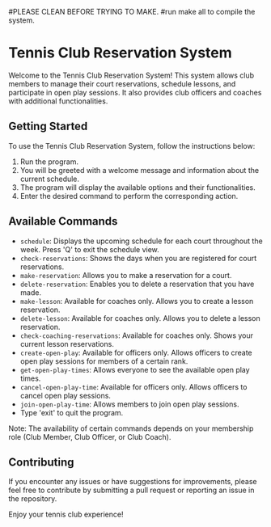#PLEASE CLEAN BEFORE TRYING TO MAKE.
#run make all to compile the system.
# Tennis Club Reservation System

Welcome to the Tennis Club Reservation System! This system allows club members to manage their court reservations, schedule lessons, and participate in open play sessions. It also provides club officers and coaches with additional functionalities.

## Getting Started

To use the Tennis Club Reservation System, follow the instructions below:

1. Run the program.
2. You will be greeted with a welcome message and information about the current schedule.
3. The program will display the available options and their functionalities.
4. Enter the desired command to perform the corresponding action.

## Available Commands

- `schedule`: Displays the upcoming schedule for each court throughout the week. Press 'Q' to exit the schedule view.
- `check-reservations`: Shows the days when you are registered for court reservations.
- `make-reservation`: Allows you to make a reservation for a court.
- `delete-reservation`: Enables you to delete a reservation that you have made.
- `make-lesson`: Available for coaches only. Allows you to create a lesson reservation.
- `delete-lesson`: Available for coaches only. Allows you to delete a lesson reservation.
- `check-coaching-reservations`: Available for coaches only. Shows your current lesson reservations.
- `create-open-play`: Available for officers only. Allows officers to create open play sessions for members of a certain rank.
- `get-open-play-times`: Allows everyone to see the available open play times.
- `cancel-open-play-time`: Available for officers only. Allows officers to cancel open play sessions.
- `join-open-play-time`: Allows members to join open play sessions.
- Type 'exit' to quit the program.

Note: The availability of certain commands depends on your membership role (Club Member, Club Officer, or Club Coach).

## Contributing

If you encounter any issues or have suggestions for improvements, please feel free to contribute by submitting a pull request or reporting an issue in the repository.

Enjoy your tennis club experience!


